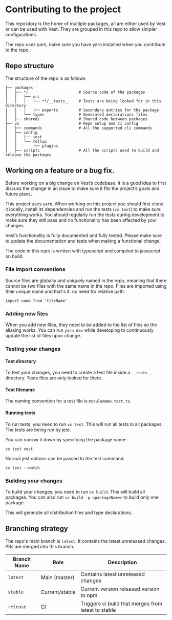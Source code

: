 # Contributing to the project

This repository is the home of multiple packages, all are either used by Vest or can be used with Vest. They are grouped in this repo to allow simpler configurations.

The repo uses yarn, make sure you have yarn installed when you contribute to the repo.

## Repo structure

The structure of the repo is as follows

```
├── packages
│   ├── */                      # Source code of the packages
│   │   ├── src
│   │   │   ├── **/__tests__    # Tests are being looked for in this directory
│   │   │   ├── exports         # Secondary entries for the package
│   │   └── types               # Generated declarations files
│   ├── shared/                 # Shared code between packages
├── vx                          # Repo setup and CI config
│   ├── commands                # All the supported cli commands
│   ├── config
│   │   ├── jest
│   │   └── rollup
│   │       ├── plugins
│   ├── scripts                 # All the scripts used to build and release the packages
```

## Working on a feature or a bug fix.

Before working on a big change on Vest’s codebase, it is a good idea to first discuss the change in an issue to make sure it fits the project’s goals and future plans.

This project uses `yarn`. When working on this project you should first clone it locally, install its dependencies and run the tests (`vx test`) to make sure everything works. You should regularly run the tests during development to make sure they still pass and no functionality has been affected by your changes.

Vest’s functionality is fully documented and fully tested. Please make sure to update the documentation and tests when making a functional change.

The code in this repo is written with typescript and complied to javascript on build.

### File import conventions

Source files are globally and uniquely named in the repo, meaning that there cannot be two files with the same name in the repo. Files are imported using their unique name and that's it. no need for relative path.

`import name from 'fileName'`

### Adding new files

When you add new files, they need to be added to the list of files so the aliasing works. You can run `yarn dev` while developing to continuously update the list of files upon change.

### Testing your changes

#### Test directory

To test your changes, you need to create a test file inside a `__tests__` directory. Tests files are only looked for there.

#### Test filename

The naming convention for a test file is `moduleName.test.ts`.

#### Running tests

To run tests, you need to run `vx test`. This will run all tests in all packages. The tests are being run by jest.

You can narrow it down by specifying the package name:

`vx test vest`

Normal jest options can be passed to the test command.

`vx test --watch`

### Building your changes

To build your changes, you need to run `vx build`. This will build all packages.
You can also run `vx build -p <packageName>` to build only one package.

This will generate all distribution files and type declarations.

## Branching strategy

The repo's main branch is `latest`. It contains the latest unreleased changes. PRs are merged into this branch.

| Branch Name | Role           | Description                                         |
| ----------- | -------------- | --------------------------------------------------- |
| `latest`    | Main (master)  | Contains latest unreleased changes                  |
| `stable`    | Current/stable | Current version released version to npm             |
| `release`   | CI             | Triggers ci build that merges from latest to stable |
